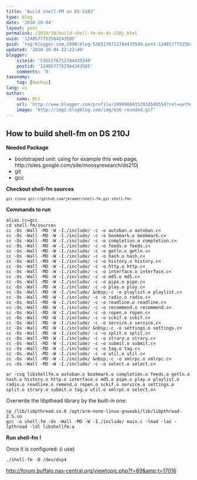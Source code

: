 ```yaml
---
title: 'Build shell-FM on DS-210J'
type: blog
date: '2010-10-04'
layout: post
permalink: /2010/10/build-shell-fm-on-ds-210j.html
uuid: '1248577752564243585'
guid: 'tag:blogger.com,1999:blog-5365176712784435549.post-1248577752564243585'
updated: '2010-10-04 22:22:49'
blogger:
    siteid: '5365176712784435549'
    postid: '1248577752564243585'
    comments: '0'
taxonomy:
    tag: [backup]
lang: us
author:
    name: Oct
    url: 'http://www.blogger.com/profile/10969884152933508554?rel=author'
    image: 'http://img2.blogblog.com/img/b16-rounded.gif'
---
```


## How to build shell-fm on DS 210J</span>

<b>Needed Package</b>


<ul><li>bootstraped unit:&nbsp;using for example this web page, http://sites.google.com/site/moosyresearch/ds210j</li>
<li>git</li>
<li>gcc</li>
</ul>

<b>Checkout shell-fm sources</b>

<span class="Apple-style-span" style="font-family: 'Courier New', Courier, monospace;"><span class="Apple-style-span" style="font-size: x-small;">git clone git://github.com/jkramer/shell-fm.git shell-fm<

<b>Commands to run</b>

```
alias cc=gcc
cd shell-fm/source<
cc -Os -Wall -MD -W -I./include/ -c -o autoban.o autoban.c<
cc -Os -Wall -MD -W -I./include/ -c -o bookmark.o bookmark.c<
cc -Os -Wall -MD -W -I./include/ -c -o completion.o completion.c<
cc -Os -Wall -MD -W -I./include/ -c -o feeds.o feeds.c<
cc -Os -Wall -MD -W -I./include/ -c -o getln.o getln.c<
cc -Os -Wall -MD -W -I./include/ -c -o hash.o hash.c<
cc -Os -Wall -MD -W -I./include/ -c -o history.o history.c<
cc -Os -Wall -MD -W -I./include/ -c -o http.o http.c<
cc -Os -Wall -MD -W -I./include/ -c -o interface.o interface.c<
cc -Os -Wall -MD -W -I./include/ -c -o md5.o md5.c<
cc -Os -Wall -MD -W -I./include/ -c -o pipe.o pipe.c<
cc -Os -Wall -MD -W -I./include/ -c -o play.o play.c<
cc -Os -Wall -MD -W -I./include/ &nbsp;-c -o playlist.o playlist.c<
cc -Os -Wall -MD -W -I./include/ -c -o radio.o radio.c<
cc -Os -Wall -MD -W -I./include/ -c -o readline.o readline.c<
cc -Os -Wall -MD -W -I./include/ -c -o recommend.o recommend.c<
cc -Os -Wall -MD -W -I./include/ -c -o ropen.o ropen.c<
cc -Os -Wall -MD -W -I./include/ -c -o sckif.o sckif.c<
cc -Os -Wall -MD -W -I./include/ -c -o service.o service.c<
cc -Os -Wall -MD -W -I./include/ &nbsp;-c -o settings.o settings.c<
cc -Os -Wall -MD -W -I./include/ -c -o split.o split.c<
cc -Os -Wall -MD -W -I./include/ -c -o strary.o strary.c<
cc -Os -Wall -MD -W -I./include/ -c -o submit.o submit.c<
cc -Os -Wall -MD -W -I./include/ -c -o tag.o tag.c<
cc -Os -Wall -MD -W -I./include/ -c -o util.o util.c<
cc -Os -Wall -MD -W -I./include/ &nbsp;-c -o xmlrpc.o xmlrpc.c<
cc -Os -Wall -MD -W -I./include/ -c -o select.o select.c<

ar -cvq libshellfm.a autoban.o bookmark.o completion.o feeds.o getln.o hash.o history.o http.o interface.o md5.o pipe.o play.o playlist.o radio.o readline.o remend.o ropen.o sckif.o service.o settings.o split.o strary.o submit.o tag.o util.o xmlrpc.o select.o<
```

Overwrite the libpthead library by the built-in one:

```
cp /lib/libpthread.so.0 /opt/arm-none-linux-gnueabi/lib/libpthread-2.5.so
gcc -o shell-fm -Os -Wall -MD -W -I./include/ main.c -lmad -lao -lpthread -ldl libshellfm.a
```

<b>Run shell-fm !</b>

Once it is configured: (i use)

```
./shell-fm -D /dev/dsp4
```













http://forum.buffalo.nas-central.org/viewtopic.php?f=69&amp;t=17016
